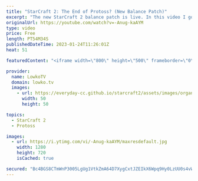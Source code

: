 ```yaml
---
title: "StarCraft 2: The End of Protoss? (New Balance Patch)"
excerpt: "The new StarCraft 2 balance patch is live. In this video I go over all the changes made to Zerg, Protoss and Terran and ramble about a few things related to SC2.  https://news.blizzard.com/en-us/starcraft2/23893118/starcraft-ii-5-0-11-patch-notes  Support my work: https://patreon.com/lowkotv Lowko Merch:"
originalUrl: https://youtube.com/watch?v=-Anug-kaAYM
type: video
price: Free
length: PT54M34S
publishedDateTime: 2023-01-24T11:26:01Z
heat: 51

featuredContent: "<iframe width=\"800\" height=\"500\" frameborder=\"0\" src=\"https://www.youtube.com/embed/-Anug-kaAYM\" allow=\"accelerometer; autoplay; encrypted-media; gyroscope; picture-in-picture\" allowfullscreen></iframe>"

provider:
  name: LowkoTV
  domain: lowko.tv
  images:
    - url: https://everyday-cc.github.io/starcraft2/assets/images/organizations/lowko.tv-50x50.jpg
      width: 50
      height: 50

topics:
  - StarCraft 2
  - Protoss

images:
  - url: https://i.ytimg.com/vi/-Anug-kaAYM/maxresdefault.jpg
    width: 1280
    height: 720
    isCached: true

secured: "Bc4BGS8CTmWnP3005LgUg1VtkZmA64D7XygCxtJZEIkX6Wpq9Hy0LzUU0s4vWFkxPs6Y1ISkGmDypcpIyG0l6aqaItRu1Yl3QJkAkqcsI7yvvQm72yqhcECc3vru4UQvVfD6B/D7e+WqaNrPQ2arg0BMv8Jz18dMjUilml/awchKjiV7fIw3NTDyP9LGb3CVZWTcT+DaYpaEdgSia7YYdDePiqO4CDpBqeAKS6JE7en796THg4ELuDvA8fz2iy+fTLCLvuoOSRZGqsARU9FxY3DNRZ/SzgcioXcm+2TaJmfUrofBZauobZvyoLFbNfSqEV1Lqe0j6jWOAfsxlvR4mUmpPDeZWsCZDP6ykr7LcnTFmx2AkEcmNQR4dBNofB1KfGcqbEyoCjB/z3481mmBqrr8bFb4D9lOkEB/eRCgPeCS7nOJew7YUo4Gq77vlytD;Gh47t0RI0FMbviwgf+zCTw=="
---
```


